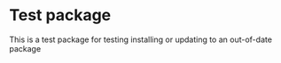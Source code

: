 # Test package

This is a test package for testing installing or updating to an out-of-date package
